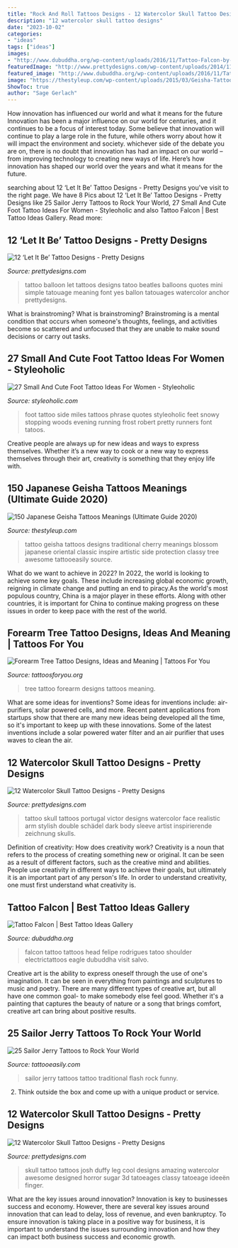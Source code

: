 ```yaml
---
title: "Rock And Roll Tattoos Designs - 12 Watercolor Skull Tattoo Designs"
description: "12 watercolor skull tattoo designs"
date: "2023-10-02"
categories:
- "ideas"
tags: ["ideas"]
images:
- "http://www.dubuddha.org/wp-content/uploads/2016/11/Tattoo-Falcon-by-Felipe-Rodrigues-728x909.jpg"
featuredImage: "http://www.prettydesigns.com/wp-content/uploads/2014/11/Cute-Let-It-Be-Tattoo.jpg"
featured_image: "http://www.dubuddha.org/wp-content/uploads/2016/11/Tattoo-Falcon-by-Felipe-Rodrigues-728x909.jpg"
image: "https://thestyleup.com/wp-content/uploads/2015/03/Geisha-Tattoo-Designs-24.jpg"
ShowToc: true
author: "Sage Gerlach"
---
```



How innovation has influenced our world and what it means for the future
Innovation has been a major influence on our world for centuries, and it continues to be a focus of interest today. Some believe that innovation will continue to play a large role in the future, while others worry about how it will impact the environment and society. whichever side of the debate you are on, there is no doubt that innovation has had an impact on our world – from improving technology to creating new ways of life. Here’s how innovation has shaped our world over the years and what it means for the future.

	

		
searching about 12 ‘Let It Be’ Tattoo Designs - Pretty Designs you've visit to the right page. We have 8 Pics about 12 ‘Let It Be’ Tattoo Designs - Pretty Designs like 25 Sailor Jerry Tattoos to Rock Your World, 27 Small And Cute Foot Tattoo Ideas For Women - Styleoholic and also Tattoo Falcon | Best Tattoo Ideas Gallery. Read more:
		
    
## 12 ‘Let It Be’ Tattoo Designs - Pretty Designs

<img loading=lazy src="http://www.prettydesigns.com/wp-content/uploads/2014/11/Cute-Let-It-Be-Tattoo.jpg" onerror="this.onerror=null;this.src='https://tse2.mm.bing.net/th?id=OIP.hkmaZczbOWXoeFP9u_mzYQHaLH&amp;pid=15.1';" alt="12 ‘Let It Be’ Tattoo Designs - Pretty Designs">

_Source: prettydesigns.com_

>tattoo balloon let tattoos designs tatoo beatles balloons quotes mini simple tatouage meaning font yes ballon tatouages watercolor anchor prettydesigns. 

	

What is brainstroming?
What is brainstroming? Brainstroming is a mental condition that occurs when someone's thoughts, feelings, and activities become so scattered and unfocused that they are unable to make sound decisions or carry out tasks.

    
## 27 Small And Cute Foot Tattoo Ideas For Women - Styleoholic

<img loading=lazy src="http://i.styleoholic.com/2016/06/10-phrase-foot-tattoo.jpg" onerror="this.onerror=null;this.src='https://tse3.mm.bing.net/th?id=OIP.1CF9CpOd47Iv6JhNC35YDQHaJ4&amp;pid=15.1';" alt="27 Small And Cute Foot Tattoo Ideas For Women - Styleoholic">

_Source: styleoholic.com_

>foot tattoo side miles tattoos phrase quotes styleoholic feet snowy stopping woods evening running frost robert pretty runners font tatoos. 

	

Creative people are always up for new ideas and ways to express themselves. Whether it’s a new way to cook or a new way to express themselves through their art, creativity is something that they enjoy life with.

    
## 150 Japanese Geisha Tattoos Meanings (Ultimate Guide 2020)

<img loading=lazy src="https://thestyleup.com/wp-content/uploads/2015/03/Geisha-Tattoo-Designs-24.jpg" onerror="this.onerror=null;this.src='https://tse2.mm.bing.net/th?id=OIP.7nL4vyoU-knTPo5l5-pMeQHaJ3&amp;pid=15.1';" alt="150 Japanese Geisha Tattoos Meanings (Ultimate Guide 2020)">

_Source: thestyleup.com_

>tattoo geisha tattoos designs traditional cherry meanings blossom japanese oriental classic inspire artistic side protection classy tree awesome tattooeasily source. 

	

What do we want to achieve in 2022?
In 2022, the world is looking to achieve some key goals. These include increasing global economic growth, reigning in climate change and putting an end to piracy.As the world's most populous country, China is a major player in these efforts. Along with other countries, it is important for China to continue making progress on these issues in order to keep pace with the rest of the world.

    
## Forearm Tree Tattoo Designs, Ideas And Meaning | Tattoos For You

<img loading=lazy src="https://www.tattoosforyou.org/wp-content/uploads/2017/06/Forearm-Tree-Tattoo-Designs.jpg" onerror="this.onerror=null;this.src='https://tse1.mm.bing.net/th?id=OIP.ANuGrr-NtVc9pWb_I_S0OgHaKK&amp;pid=15.1';" alt="Forearm Tree Tattoo Designs, Ideas and Meaning | Tattoos For You">

_Source: tattoosforyou.org_

>tree tattoo forearm designs tattoos meaning. 

	

What are some ideas for inventions?
Some ideas for inventions include: air-purifiers, solar powered cells, and more. Recent patent applications from startups show that there are many new ideas being developed all the time, so it's important to keep up with these innovations. Some of the latest inventions include a solar powered water filter and an air purifier that uses waves to clean the air.

    
## 12 Watercolor Skull Tattoo Designs - Pretty Designs

<img loading=lazy src="https://www.prettydesigns.com/wp-content/uploads/2014/12/Stylish-Skull-Tattoo.jpg" onerror="this.onerror=null;this.src='https://tse1.mm.bing.net/th?id=OIP.ZWNgho7oL0G7EnV9c1TrRQHaMv&amp;pid=15.1';" alt="12 Watercolor Skull Tattoo Designs - Pretty Designs">

_Source: prettydesigns.com_

>tattoo skull tattoos portugal victor designs watercolor face realistic arm stylish double schädel dark body sleeve artist inspirierende zeichnung skulls. 

	

Definition of creativity: How does creativity work?
Creativity is a noun that refers to the process of creating something new or original. It can be seen as a result of different factors, such as the creative mind and abilities. People use creativity in different ways to achieve their goals, but ultimately it is an important part of any person's life. In order to understand creativity, one must first understand what creativity is.

    
## Tattoo Falcon | Best Tattoo Ideas Gallery

<img loading=lazy src="http://www.dubuddha.org/wp-content/uploads/2016/11/Tattoo-Falcon-by-Felipe-Rodrigues-728x909.jpg" onerror="this.onerror=null;this.src='https://tse3.mm.bing.net/th?id=OIP.QJRgbyjqjK66yoV6xLWaqgHaJP&amp;pid=15.1';" alt="Tattoo Falcon | Best Tattoo Ideas Gallery">

_Source: dubuddha.org_

>falcon tattoo tattoos head felipe rodrigues tatoo shoulder electrictattoos eagle dubuddha visit salvo. 

	

Creative art is the ability to express oneself through the use of one's imagination. It can be seen in everything from paintings and sculptures to music and poetry. There are many different types of creative art, but all have one common goal- to make somebody else feel good. Whether it's a painting that captures the beauty of nature or a song that brings comfort, creative art can bring about positive results.

    
## 25 Sailor Jerry Tattoos To Rock Your World

<img loading=lazy src="http://www.tattooeasily.com/wp-content/uploads/2014/10/Traditional-Sailor-Jerry-Lovethy-Neighbor-Mother-Tattoos.jpg" onerror="this.onerror=null;this.src='https://tse3.mm.bing.net/th?id=OIP.MR-lWqJ4oJOcrxnrgyEL3wHaJW&amp;pid=15.1';" alt="25 Sailor Jerry Tattoos to Rock Your World">

_Source: tattooeasily.com_

>sailor jerry tattoos tattoo traditional flash rock funny. 

	

2. Think outside the box and come up with a unique product or service.

    
## 12 Watercolor Skull Tattoo Designs - Pretty Designs

<img loading=lazy src="https://www.prettydesigns.com/wp-content/uploads/2014/12/Cool-Skull-Tattoo.jpg" onerror="this.onerror=null;this.src='https://tse1.mm.bing.net/th?id=OIP.0oxkujkOLLysU1KRKF6SSgAAAA&amp;pid=15.1';" alt="12 Watercolor Skull Tattoo Designs - Pretty Designs">

_Source: prettydesigns.com_

>skull tattoo tattoos josh duffy leg cool designs amazing watercolor awesome designed horror sugar 3d tatoeages classy tatoeage ideeën finger. 

	

What are the key issues around innovation?
Innovation is key to businesses success and economy. However, there are several key issues around innovation that can lead to delay, loss of revenue, and even bankruptcy. To ensure innovation is taking place in a positive way for business, it is important to understand the issues surrounding innovation and how they can impact both business success and economic growth.


